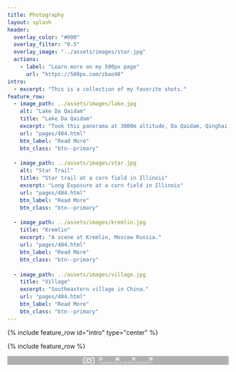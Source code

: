 ```yaml
---
title: Photography
layout: splash
header:
  overlay_color: "#000"
  overlay_filter: "0.5"
  overlay_image: "../assets/images/star.jpg"
  actions:
    - label: "Learn more on my 500px page"
      url: "https://500px.com/zbao98"
intro:
  - excerpt: "This is a collection of my favorite shots."
feature_row:
  - image_path: ../assets/images/lake.jpg
    alt: "Lake Da Qaidam"
    title: "Lake Da Qaidam"
    excerpt: "Took this panorama at 3000m altitude, Da Qaidam, Qinghai Northwestern  China."
    url: "pages/404.html"
    btn_label: "Read More"
    btn_class: "btn--primary"

  - image_path: ../assets/images/star.jpg
    alt: "Star Trail"
    title: "Star trail at a corn field in Illinois"
    excerpt: "Long Exposure at a corn field in Illinois"
    url: "pages/404.html"
    btn_label: "Read More"
    btn_class: "btn--primary"

  - image_path: ../assets/images/kremlin.jpg
    title: "Kremlin"
    excerpt: "A scene at Kremlin, Moscow Russia."
    url: "pages/404.html"
    btn_label: "Read More"
    btn_class: "btn--primary"

  - image_path: ../assets/images/village.jpg
    title: "Village"
    excerpt: "Southeastern village in China."
    url: "pages/404.html"
    btn_label: "Read More"
    btn_class: "btn--primary"
---
```



{% include feature_row id="intro" type="center" %}

{% include feature_row %}

<!-- {% include feature_row id="feature_row2" type="left" %}

{% include feature_row id="feature_row3" type="right" %}

{% include feature_row id="feature_row4" type="center" %} -->

![Champaign Photography](../assets/images/XBYL.png)
